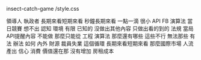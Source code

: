 insect-catch-game
/style.css

領導人
執政者
 長期來看短期來看
 秒鐘長期來看 一點一滴 很小 API FB 演算法 當日競賽 想不出 認知 環境 有限 已知的 沒做出其他內容 只做出看的到的 法規 當局 API提醒內容 不能做 那麼只能從 工程 演算法 那麼還有哪些 這些不行 無法那些 有法 辦法 如何 內外 財源 裁員失業 這個循環
 長期來看短期來看
 那麼國際市場
 人流
 產出
 信心 消費
 價值還在那 沒有增加
 房租成本
